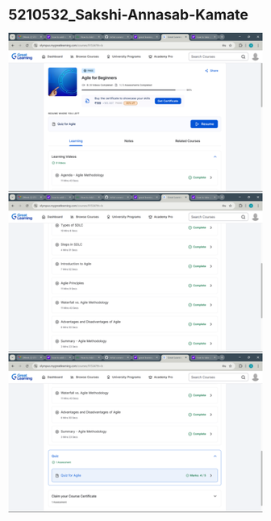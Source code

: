 # 5210532_Sakshi-Annasab-Kamate

![image alt](https://github.com/SakshiAnnasabKamate/5210532_Sakshi-Annasab-Kamate/blob/238d514d13e1bec1400f5a6a54f4f64da5427f76/Screenshot%20(60).png)
![image alt](https://github.com/SakshiAnnasabKamate/5210532_Sakshi-Annasab-Kamate/blob/238d514d13e1bec1400f5a6a54f4f64da5427f76/Screenshot%20(62).png)
![image alt](https://github.com/SakshiAnnasabKamate/5210532_Sakshi-Annasab-Kamate/blob/238d514d13e1bec1400f5a6a54f4f64da5427f76/Screenshot%20(61).png)

